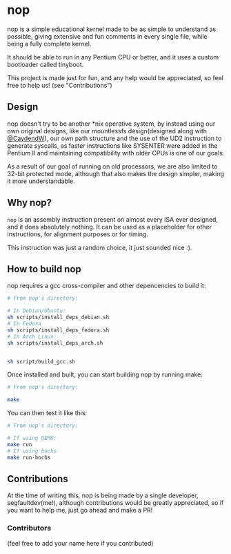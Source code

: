 # nop

nop is a simple educational kernel made to be as simple to understand as possible, giving extensive and fun comments in every single file, while being a fully complete kernel.

It should be able to run in any Pentium CPU or better, and it uses a custom bootloader called tinyboot.

This project is made just for fun, and any help would be appreciated, so feel free to help us! (see "Contributions")

## Design

nop doesn't try to be another \*nix operative system, by instead using our own original designs, like our mountlessfs design(designed along with [@CaydendW](https://github.com/CaydendW)), our own path structure and the use of the UD2 instruction to generate syscalls, as faster instructions like SYSENTER were added in the Pentium II and maintaining compatibility with older CPUs is one of our goals.

As a result of our goal of running on old processors, we are also limited to 32-bit protected mode, although that also makes the design simpler, making it more understandable.

## Why nop?

`nop` is an assembly instruction present on almost every ISA ever designed, and it does absolutely nothing. It can be used as a placeholder for other instructions, for alignment purposes or for timing.

This instruction was just a random choice, it just sounded nice :).

## How to build nop

nop requires a gcc cross-compiler and other depencencies to build it:

```sh
# From nop's directory:

# In Debian/Ubuntu:
sh scripts/install_deps_debian.sh
# In Fedora
sh scripts/install_deps_fedora.sh
# In Arch Linux:
sh scripts/install_deps_arch.sh


sh script/build_gcc.sh
```

Once installed and built, you can start building nop by running make:

```sh
# From nop's directory:

make
```

You can then test it like this:

```sh
# From nop's directory:

# If using QEMU:
make run
# If using bochs
make run-bochs
```

## Contributions

At the time of writing this, nop is being made by a single developer, segfaultdev(me!), although contributions would be greatly appreciated, so if you want to help me, just go ahead and make a PR!

### Contributors

(feel free to add your name here if you contributed)

